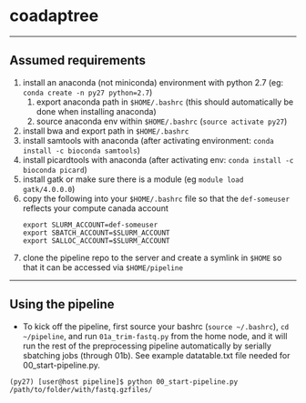 # coadaptree
-----
## Assumed requirements
1. install an anaconda (not miniconda) environment with python 2.7 (eg: `conda create -n py27 python=2.7`)
    1. export anaconda path in `$HOME/.bashrc` (this should automatically be done when installing anaconda)
    1. source anaconda env within `$HOME/.bashrc` (`source activate py27`)
1. install bwa and export path in `$HOME/.bashrc`
1. install samtools with anaconda (after activating environment: `conda install -c bioconda samtools`)
1. install picardtools with anaconda (after activating env: `conda install -c bioconda picard`)
1. install gatk or make sure there is a module (eg `module load gatk/4.0.0.0`)
1. copy the following into your `$HOME/.bashrc` file so that the `def-someuser` reflects your compute canada account
    ```
    export SLURM_ACCOUNT=def-someuser  
    export SBATCH_ACCOUNT=$SLURM_ACCOUNT  
    export SALLOC_ACCOUNT=$SLURM_ACCOUNT
    ```
1. clone the pipeline repo to the server and create a symlink in `$HOME` so that it can be accessed via `$HOME/pipeline`

-----

## Using the pipeline
- To kick off the pipeline, first source your bashrc (`source ~/.bashrc`), `cd ~/pipeline`, and run `01a_trim-fastq.py` from the home node, and it will run the rest of the preprocessing pipeline automatically by serially sbatching jobs (through 01b). See example datatable.txt file needed for 00_start-pipeline.py.

`(py27) [user@host pipeline]$ python 00_start-pipeline.py /path/to/folder/with/fastq.gzfiles/`
